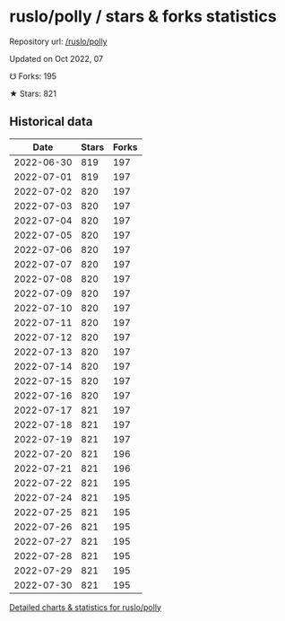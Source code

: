 # ruslo/polly / stars & forks statistics

Repository url: [/ruslo/polly](https://github.com/ruslo/polly)

Updated on Oct 2022, 07

☋ Forks: 195

★ Stars: 821

## Historical data
| Date | Stars | Forks |
|------|-------|-------|
| 2022-06-30 | 819 | 197 | 
| 2022-07-01 | 819 | 197 | 
| 2022-07-02 | 820 | 197 | 
| 2022-07-03 | 820 | 197 | 
| 2022-07-04 | 820 | 197 | 
| 2022-07-05 | 820 | 197 | 
| 2022-07-06 | 820 | 197 | 
| 2022-07-07 | 820 | 197 | 
| 2022-07-08 | 820 | 197 | 
| 2022-07-09 | 820 | 197 | 
| 2022-07-10 | 820 | 197 | 
| 2022-07-11 | 820 | 197 | 
| 2022-07-12 | 820 | 197 | 
| 2022-07-13 | 820 | 197 | 
| 2022-07-14 | 820 | 197 | 
| 2022-07-15 | 820 | 197 | 
| 2022-07-16 | 820 | 197 | 
| 2022-07-17 | 821 | 197 | 
| 2022-07-18 | 821 | 197 | 
| 2022-07-19 | 821 | 197 | 
| 2022-07-20 | 821 | 196 | 
| 2022-07-21 | 821 | 196 | 
| 2022-07-22 | 821 | 195 | 
| 2022-07-24 | 821 | 195 | 
| 2022-07-25 | 821 | 195 | 
| 2022-07-26 | 821 | 195 | 
| 2022-07-27 | 821 | 195 | 
| 2022-07-28 | 821 | 195 | 
| 2022-07-29 | 821 | 195 | 
| 2022-07-30 | 821 | 195 | 


[Detailed charts & statistics for ruslo/polly](https://reviewgithub.com/rep/ruslo/polly)
